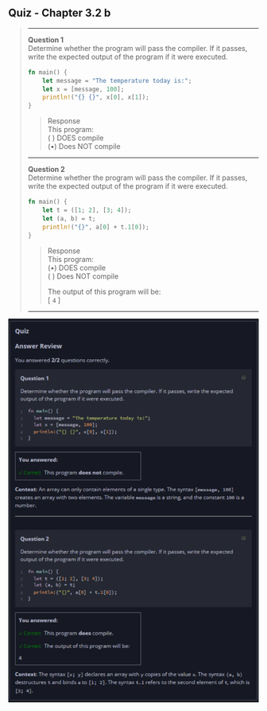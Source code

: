 ## Quiz - Chapter 3.2 b ##

> ---
> **Question 1**<br>
> Determine whether the program will pass the compiler. If it 
> passes, write the expected output of the program if it were 
> executed.
>
> ```rust
> fn main() {
>     let message = "The temperature today is:";
>     let x = [message, 100];
>     println!("{} {}", x[0], x[1]);
> }
> ```
>
> > Response<br>
> > This program:<br>
> > ( ) DOES compile<br>
> > (•) Does NOT compile<br>
> 
> ---
>
> **Question 2**<br>
> Determine whether the program will pass the compiler. If it 
> passes, write the expected output of the program if it were 
> executed.
>
> ```rust
> fn main() {
>     let t = ([1; 2], [3; 4]);
>     let (a, b) = t;
>     println!("{}", a[0] + t.1[0]);
> }
> ```
>
> > Response<br>
> > This program:<br>
> > (•) DOES compile<br>
> > ( ) Does NOT compile<br>
> >
> > The output of this program will be:<br>
> > [ ```4``` ]
> 
> ---

![image](../additional-files/images/quiz_0302b.png)
